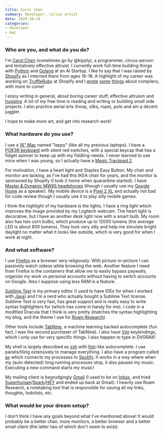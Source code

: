 ```yaml
---
title: Carol Chen
summary: Developer, circus artist 
date: 2020-10-14
categories:
- developer
- mac 
---
```


### Who are you, and what do you do?

I'm [Carol Chen](https://www.carolchen.me/ "Carol's website.") (sometimes go by @kipply), a programmer, circus-person and tentatively effective altruist. I currently work full-time building things with [Python][] and [Golang][go] at an AI Startup. I like to say that I was raised by [Shopify][] as I interned there from ages 16-18. A highlight of my career was working on [TruffleRuby][] at Shopify and I [wrote](https://engineering.shopify.com/blogs/engineering/optimizing-ruby-lazy-initialization-in-truffleruby-with-deoptimization "Carol's Shopify post on optimising lazy initialisation in TruffleRuby.") [some](https://carolchen.me/blog/jits-impls/ "Carol's post on JIT compiler implementations.") [things](https://carolchen.me/blog/jits-intro "Carol's post on JIT compilers.") about compilers, with more to come! 

I enjoy writing in general, about boring career stuff, effective altruism and [hugging](https://carolchen.me/blog/group-hugging-theory/ "Carol's post about optimised group hugging."). A lot of my free time is reading and writing or building small side projects. I also practice aerial arts (hoop, silks, rope), pole and am a decent juggler.

I hope to make more art, and get into research work! 

### What hardware do you use?

I use a [16" Mac][macbook-pro] named "lappy" (like all my previous laptops). I have a [POK3R keyboard][pok3r] with silent red switches, with a special keycap that has a fidget spinner to keep up with my fiddling-needs. I never learned to use mice when I was young, so I actually have a [Magic Trackpad 2][magic-trackpad-2]. 

For motivation, I have a heart light and Staples Easy Button. My chair and monitor are lacking, as I've had this IKEA chair for years, and the monitor is sponsored by Shopify (I took it home when quarantine started). I have [Master & Dynamic MW65 headphones][mw65] (though I usually use my [Google Home][google-home] as a speaker). My mobile device is a [Pixel 2 XL][pixel-2-xl] and actually not bad for code review though I usually use it to play silly mobile games. 

I think the highlight of my hardware is the lights. I have a ring light which improves the image provided by my Logitech webcam. The heart light is decorative, but I have an another desk light now with a smart bulb. My room also has two corn bulbs, which produce up to 12000 lumens (the average LED is about 800 lumens). They look very silly and help me simulate bright daylight no matter what it looks like outside, which is very good for when I work at night.

### And what software?

I use [Firefox][] as a browser very religiously. With picture-in-picture I can passively watch videos while browsing the web. Another feature I need from Firefox is the containers that allow me to easily bypass paywalls, organize my work vs personal accounts without having to switch accounts on Google. Also I suppose using less RAM is a feature. 

[Sublime Text][sublime-text] is my primary editor (I used to have IDEs for when I worked with [Java][]) and I'm a nerd who actually bought a Sublime Text license. Sublime Text is very fast, has great support and is really easy to write syntax highlighters for (which has come in handy for me). I code in a modified Dracula that I think is very pretty (matches the syntax highlighting my blog, and the theme I use for [Roam Research][roam]).

Other tools include [TabNine][], a machine learning backed autocomplete (fun fact, I was the second purchaser of TabNine). I also have [Vim][] keybindings, which I only use for very specific things. I also happen to type in DVORAK!

My shell is largely described as [zsh][] with [fish][]-like autocomplete. I use panels/tiling extensively to manage everything. I also have a program called [ax][] which connects my processes to [Spotify][]. It works in a way where when my (auto detected) long running processes stop, it also pauses my music. Executing a new command starts my music! 

My mailing client is begrudgingly [Gmail][] (I used to be on [Inbox][google-inbox], and tried [Superhuman][]/[Spark][spark.2]/[HEY][] and ended up back at Gmail). I heavily use Roam Research, a notetaking tool that is responsible for saving all my links, thoughts, todolists, etc. 
### What would be your dream setup?

I don't think I have any goals beyond what I've mentioned above! It would probably be a better chair, more monitors, a better browser and a better email client (the latter two of which don't seem to exist).

[ax]: https://github.com/kipply/ax "A tool to play or pause music on Spotify when a process starts or ends."
[firefox]: https://www.mozilla.org/en-US/firefox/new/ "A cross-platform open-source web browser."
[fish]: http://fishshell.com/ "A command-line shell."
[gmail]: https://mail.google.com/mail/ "Web-based email."
[go]: https://golang.org/ "A compiled programming language."
[google-home]: https://store.google.com/product/google_home "A voice assistant device."
[google-inbox]: http://www.google.com/inbox/ "A Gmail client app."
[hey]: https://hey.com/ "An email service."
[java]: http://web.archive.org/web/20221226094350/https://www.java.com/en/ "A cross-platform compiled programming language."
[macbook-pro]: https://www.apple.com/macbook-pro/ "A laptop."
[magic-trackpad-2]: https://en.wikipedia.org/wiki/Magic_Trackpad_2 "A trackpad for desktop machines."
[mw65]: https://www.masterdynamic.com/products/mw65-active-noise-cancelling-wireless-headphones "Wireless on-ear headphones."
[pixel-2-xl]: https://en.wikipedia.org/wiki/Pixel_2 "A 6 inch Android smartphone."
[pok3r]: http://web.archive.org/web/20160909091717/https://corus-kb.com/en/27-pok3r "A keyboard."
[python]: https://www.python.org/ "An interpreted scripting language."
[roam]: https://roamresearch.com/ "A web-based note taking tool."
[shopify]: https://www.shopify.com/ "A service for selling goods online."
[spark.2]: https://sparkmailapp.com "A Mac email client."
[spotify]: https://www.spotify.com/us/ "A music streaming service."
[sublime-text]: http://www.sublimetext.com/ "A coder's text editor."
[superhuman]: https://superhuman.com/ "A smart email service."
[tabnine]: https://tabnine.com/ "An AI code autocompleter."
[truffleruby]: https://github.com/oracle/truffleruby "A high performance version of Ruby."
[vim]: https://www.vim.org/ "A command-line text editor."
[zsh]: https://www.zsh.org/ "An interactive shell and scripting language."
